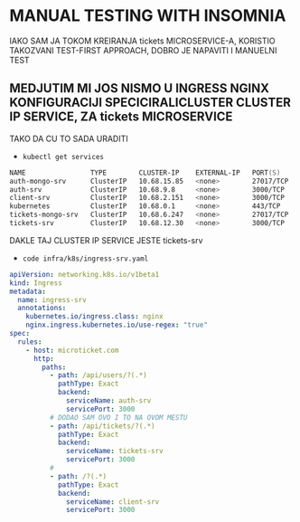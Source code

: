 # MANUAL TESTING WITH INSOMNIA

IAKO SAM JA TOKOM KREIRANJA tickets MICROSERVICE-A, KORISTIO TAKOZVANI TEST-FIRST APPROACH, DOBRO JE NAPAVITI I MANUELNI TEST

## MEDJUTIM MI JOS NISMO U INGRESS NGINX KONFIGURACIJI SPECICIRALICLUSTER CLUSTER IP SERVICE, ZA tickets MICROSERVICE

TAKO DA CU TO SADA URADITI

- `kubectl get services`

```zsh
NAME                TYPE        CLUSTER-IP    EXTERNAL-IP   PORT(S)     AGE
auth-mongo-srv      ClusterIP   10.68.15.85   <none>        27017/TCP   7d23h
auth-srv            ClusterIP   10.68.9.8     <none>        3000/TCP    7d23h
client-srv          ClusterIP   10.68.2.151   <none>        3000/TCP    7d23h
kubernetes          ClusterIP   10.68.0.1     <none>        443/TCP     25d
tickets-mongo-srv   ClusterIP   10.68.6.247   <none>        27017/TCP   2d21h
tickets-srv         ClusterIP   10.68.12.30   <none>        3000/TCP    2d21h
```

DAKLE TAJ CLUSTER IP SERVICE JESTE tickets-srv

- `code infra/k8s/ingress-srv.yaml`

```yaml
apiVersion: networking.k8s.io/v1beta1
kind: Ingress
metadata:
  name: ingress-srv
  annotations:
    kubernetes.io/ingress.class: nginx
    nginx.ingress.kubernetes.io/use-regex: "true"
spec:
  rules:
    - host: microticket.com
      http:
        paths:
          - path: /api/users/?(.*)
            pathType: Exact
            backend:
              serviceName: auth-srv
              servicePort: 3000
          # DODAO SAM OVO I TO NA OVOM MESTU
          - path: /api/tickets/?(.*)
            pathType: Exact
            backend:
              serviceName: tickets-srv
              servicePort: 3000
          #
          - path: /?(.*)
            pathType: Exact
            backend:
              serviceName: client-srv
              servicePort: 3000
```
